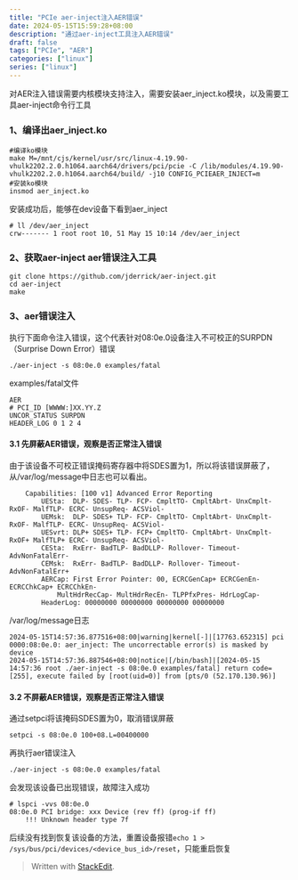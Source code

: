 ```yaml
---
title: "PCIe aer-inject注入AER错误"
date: 2024-05-15T15:59:28+08:00
description: "通过aer-inject工具注入AER错误"
draft: false
tags: ["PCIe", "AER"]
categories: ["linux"]
series: ["linux"]
---
```

对AER注入错误需要内核模块支持注入，需要安装aer_inject.ko模块，以及需要工具aer-inject命令行工具

### 1、编译出aer_inject.ko
```shell
#编译ko模块
make M=/mnt/cjs/kernel/usr/src/linux-4.19.90-vhulk2202.2.0.h1064.aarch64/drivers/pci/pcie -C /lib/modules/4.19.90-vhulk2202.2.0.h1064.aarch64/build/ -j10 CONFIG_PCIEAER_INJECT=m
#安装ko模块
insmod aer_inject.ko
```

安装成功后，能够在dev设备下看到aer_inject

```shell
# ll /dev/aer_inject 
crw------- 1 root root 10, 51 May 15 10:14 /dev/aer_inject
```

### 2、获取aer-inject aer错误注入工具

```shell
git clone https://github.com/jderrick/aer-inject.git
cd aer-inject
make
```

### 3、aer错误注入
执行下面命令注入错误，这个代表针对08:0e.0设备注入不可校正的SURPDN（Surprise Down Error）错误

`./aer-inject -s 08:0e.0 examples/fatal`

examples/fatal文件

```shell
AER
# PCI_ID [WWWW:]XX.YY.Z
UNCOR_STATUS SURPDN
HEADER_LOG 0 1 2 4
```
#### 3.1 先屏蔽AER错误，观察是否正常注入错误
由于该设备不可校正错误掩码寄存器中将SDES置为1，所以将该错误屏蔽了，从/var/log/message中日志也可以看出。
```shell
	Capabilities: [100 v1] Advanced Error Reporting
		UESta:	DLP- SDES- TLP- FCP- CmpltTO- CmpltAbrt- UnxCmplt- RxOF- MalfTLP- ECRC- UnsupReq- ACSViol-
		UEMsk:	DLP- SDES+ TLP- FCP- CmpltTO- CmpltAbrt- UnxCmplt- RxOF- MalfTLP- ECRC- UnsupReq- ACSViol-
		UESvrt:	DLP+ SDES+ TLP- FCP+ CmpltTO- CmpltAbrt- UnxCmplt- RxOF+ MalfTLP+ ECRC- UnsupReq- ACSViol-
		CESta:	RxErr- BadTLP- BadDLLP- Rollover- Timeout- AdvNonFatalErr-
		CEMsk:	RxErr- BadTLP- BadDLLP- Rollover- Timeout- AdvNonFatalErr+
		AERCap:	First Error Pointer: 00, ECRCGenCap+ ECRCGenEn- ECRCChkCap+ ECRCChkEn-
			MultHdrRecCap- MultHdrRecEn- TLPPfxPres- HdrLogCap-
		HeaderLog: 00000000 00000000 00000000 00000000

```

/var/log/message日志
```shell
2024-05-15T14:57:36.877516+08:00|warning|kernel[-]|[17763.652315] pci 0000:08:0e.0: aer_inject: The uncorrectable error(s) is masked by device
2024-05-15T14:57:36.887546+08:00|notice|[/bin/bash]|[2024-05-15 14:57:36 root ./aer-inject -s 08:0e.0 examples/fatal] return code=[255], execute failed by [root(uid=0)] from [pts/0 (52.170.130.96)]
```

#### 3.2 不屏蔽AER错误，观察是否正常注入错误

通过setpci将该掩码SDES置为0，取消错误屏蔽

`setpci -s 08:0e.0 100+08.L=00400000`

再执行aer错误注入

`./aer-inject -s 08:0e.0 examples/fatal`

会发现该设备已出现错误，故障注入成功

```shell
# lspci -vvs 08:0e.0
08:0e.0 PCI bridge: xxx Device (rev ff) (prog-if ff)
	!!! Unknown header type 7f
```

后续没有找到恢复该设备的方法，重置设备报错`echo 1 > /sys/bus/pci/devices/<device_bus_id>/reset`，只能重启恢复


> Written with [StackEdit](https://stackedit.io/).
<!--stackedit_data:
eyJoaXN0b3J5IjpbNzgzNzM1NTYwXX0=
-->
